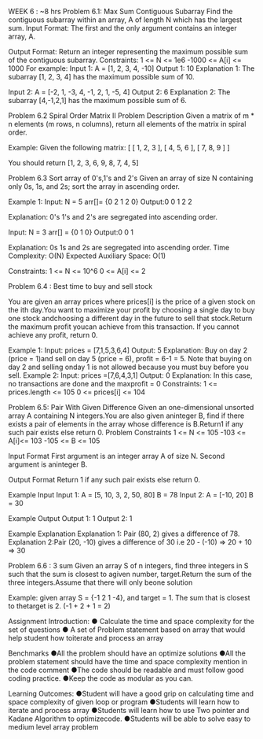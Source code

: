 WEEK 6 : ~8 hrs
Problem 6.1: Max Sum Contiguous Subarray
Find the contiguous subarray within an array, A of length N which has the largest sum.
Input Format:
The first and the only argument contains an integer array, A. 

Output Format: Return an integer representing the maximum possible sum of the contiguous subarray.
Constraints: 1 <= N <= 1e6 -1000 <= A[i] <= 1000
For example:
Input 1: A = [1, 2, 3, 4, -10]
Output 1: 10
Explanation 1: The subarray [1, 2, 3, 4] has the maximum possible sum of 10.

Input 2: A = [-2, 1, -3, 4, -1, 2, 1, -5, 4]
Output 2: 6
Explanation 2: The subarray [4,-1,2,1] has the maximum possible sum of 6.

Problem 6.2 Spiral Order Matrix II
Problem Description Given a matrix of m * n elements (m rows, n columns), return all elements of the matrix in spiral order.

Example: Given the following matrix:
[
    [ 1, 2, 3 ],
    [ 4, 5, 6 ],
    [ 7, 8, 9 ]
]

You should return
[1, 2, 3, 6, 9, 8, 7, 4, 5]

Problem 6.3 Sort array of 0's,1's and 2's
Given an array of size N containing only 0s, 1s, and 2s; sort the array in ascending order. 

Example 1:
Input:
N = 5
arr[]= {0 2 1 2 0}
Output:0 0 1 2 2

Explanation: 0's 1's and 2's are segregated into ascending order.

Input:
N = 3
arr[] = {0 1 0}
Output:0 0 1

Explanation: 0s 1s and 2s are segregated into ascending order.
Time Complexity: O(N)
Expected Auxiliary Space: O(1)

Constraints: 1 <= N <= 10^6 0 <= A[i] <= 2

Problem 6.4 : Best time to buy and sell stock

You are given an array prices where prices[i] is the price of a given stock on the ith day.You want to maximize your profit by choosing a single day to buy one stock andchoosing a different day in the future to sell that stock.Return the maximum profit youcan achieve from this transaction. If you cannot achieve any profit, return 0.

Example 1: Input: prices = [7,1,5,3,6,4] Output: 5 Explanation: Buy on day 2 (price = 1)and sell on day 5 (price = 6), profit = 6-1 = 5. Note that buying on day 2 and selling onday 1 is not allowed because you must buy before you sell. Example 2: Input: prices =[7,6,4,3,1] Output: 0 Explanation: In this case, no transactions are done and the maxprofit = 0 Constraints: 1 <= prices.length <= 105 0 <= prices[i] <= 104

Problem 6.5: Pair With Given Difference
Given an one-dimensional unsorted array A containing N integers.You are also given aninteger B, find if there exists a pair of elements in the array whose difference is B.Return1 if any such pair exists else return 0. Problem Constraints 1 <= N <= 105 -103 <= A[i]<= 103 -105 <= B <= 105

Input Format First argument is an integer array A of size N. Second argument is aninteger B.

Output Format Return 1 if any such pair exists else return 0.

Example Input Input 1: A = [5, 10, 3, 2, 50, 80] B = 78 Input 2: A = [-10, 20] B = 30

Example Output Output 1: 1 Output 2: 1

Example Explanation Explanation 1: Pair (80, 2) gives a difference of 78. Explanation 2:Pair (20, -10) gives a difference of 30 i.e 20 - (-10) => 20 + 10 => 30

Problem 6.6 : 3 sum
Given an array S of n integers, find three integers in S such that the sum is closest to agiven number, target.Return the sum of the three integers.Assume that there will only beone solution

Example: given array S = {-1 2 1 -4}, and target = 1. The sum that is closest to thetarget is 2. (-1 + 2 + 1 = 2)

Assignment Introduction:
● Calculate the time and space complexity for the set of questions
● A set of  Problem statement based on array that would help student how toiterate and process an array

Benchmarks
●All the problem should have an optimize solutions
●All the problem statement should have the time and space complexity mention in the code comment
●The code should be readable and must follow good coding practice.
●Keep the code as modular as you can.

Learning Outcomes:
●Student will have a good grip on calculating time and space complexity of given loop or program
●Students will learn how to iterate and process array
●Students will learn how to use Two pointer and Kadane Algorithm to optimizecode.
●Students will be able to solve easy to medium level array problem